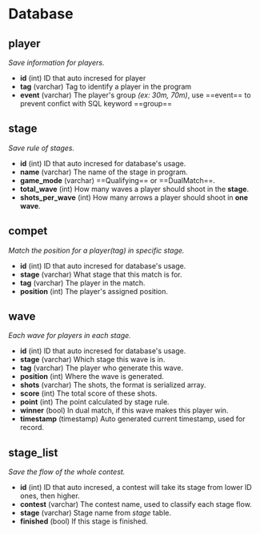 # Database

## player   
*Save information for players.*
- **id** (int)
ID that auto incresed for player
- **tag** (varchar)
Tag to identify a player in the program
- **event** (varchar)
The player's group *(ex: 30m, 70m)*, use ==event== to prevent confict with SQL keyword ==group==

## stage
*Save rule of stages.*
- **id** (int)
ID that auto incresed for database's usage.
- **name** (varchar)
The name of the stage in program.
- **game_mode** (varchar)
==Qualifying== or ==DualMatch==.
- **total_wave** (int)
How many waves a player should shoot in the **stage**.
- **shots_per_wave** (int)
How many arrows a player should shoot in **one wave**.

## compet
*Match the position for a player(tag) in specific stage.*
- **id** (int)
ID that auto incresed for database's usage.
- **stage** (varchar)
What stage that this match is for.
- **tag** (varchar)
The player in the match.
- **position** (int)
The player's assigned position.

## wave
*Each wave for players in each stage.*
- **id** (int)
ID that auto incresed for database's usage.
- **stage** (varchar)
Which stage this wave is in.
- **tag** (varchar)
The player who generate this wave.
- **position** (int)
Where the wave is generated.
- **shots** (varchar)
The shots, the format is serialized array.
- **score** (int)
The total score of these shots.
- **point** (int)
The point calculated by stage rule.
- **winner** (bool)
In dual match, if this wave makes this player win.
- **timestamp** (timestamp)
Auto generated current timestamp, used for record.

## stage_list
*Save the flow of the whole contest.*
- **id** (int)
ID that auto incresed, a contest will take its stage from lower ID ones, then higher.
- **contest** (varchar)
The contest name, used to classify each stage flow.
- **stage** (varchar)
Stage name from *stage* table.
- **finished** (bool)
If this stage is finished.
